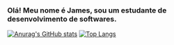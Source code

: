 ### Olá! Meu nome é James, sou um estudante de desenvolvimento de softwares.

[![Anurag's GitHub stats](https://github-readme-stats.vercel.app/api?username=james-saraiva&hide&theme=dark&show_icons=true&count_private=true)](https://github.com/anuraghazra/github-readme-stats) 
[![Top Langs](https://github-readme-stats.vercel.app/api/top-langs/?username=james-saraiva&layout=compact&theme=dark)](https://github.com/anuraghazra/github-readme-stats)






